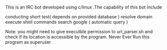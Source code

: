 This is an IRC bot developed using c/linux .The capability of this bot include 

conducting short test( depends on provided database )
resolve domain
execute shell commands
search google ( automatic query )

Note: you might need to give executble permission to url_parser.sh and check if its 
      location is accessible by the program.
      Never Ever Run this program as superuser
